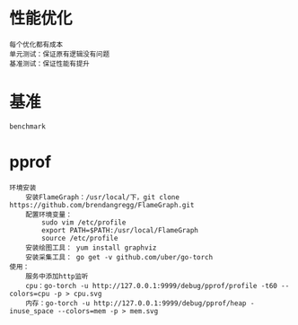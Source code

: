 # 性能优化
    每个优化都有成本
    单元测试：保证原有逻辑没有问题
    基准测试：保证性能有提升

# 基准
    benchmark

# pprof
    环境安装
        安装FlameGraph：/usr/local/下，git clone https://github.com/brendangregg/FlameGraph.git
        配置环境变量：
            sudo vim /etc/profile  
            export PATH=$PATH:/usr/local/FlameGraph 
            source /etc/profile
        安装绘图工具： yum install graphviz
        安装采集工具： go get -v github.com/uber/go-torch
    使用：
        服务中添加http监听
        cpu：go-torch -u http://127.0.0.1:9999/debug/pprof/profile -t60 --colors=cpu -p > cpu.svg
        内存：go-torch -u http://127.0.0.1:9999/debug/pprof/heap -inuse_space --colors=mem -p > mem.svg